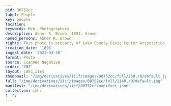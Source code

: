 ```yaml
---
pid: 00752cc
label: People
key: people
location: 
keywords: Men, Photographers
description: Abner R. Brown, 1891. Grove
named_persons: Abner R. Brown
rights: This photo is property of Lake County Civic Center Association.
creation_date: '1891'
ingest_date: '2021-03-30'
format: Photo
source: Scanned Negative
order: '702'
layout: cmhc_item
thumbnail: "/img/derivatives/iiif/images/00752cc/full/250,/0/default.jpg"
full: "/img/derivatives/iiif/images/00752cc/full/1140,/0/default.jpg"
manifest: "/img/derivatives/iiif/00752cc/manifest.json"
collection: cmhc
! '': 
---
```

